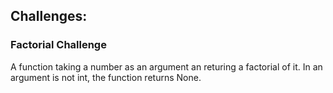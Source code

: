 ## Challenges: 

### Factorial Challenge 
A function taking a number as an argument an returing a factorial of it. In an argument is not int, the function returns None.
